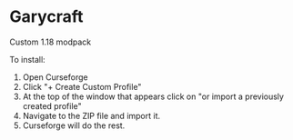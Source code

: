 # Garycraft
Custom 1.18 modpack


To install:
1. Open Curseforge
2. Click "+ Create Custom Profile"
3. At the top of the window that appears click on "or import a previously created profile"
4. Navigate to the ZIP file and import it.
5. Curseforge will do the rest.
